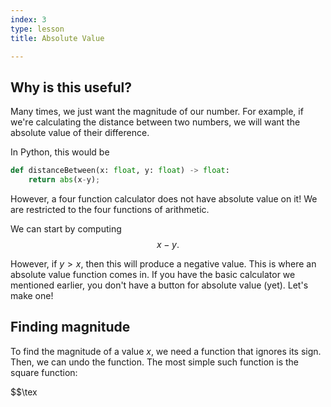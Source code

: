 ```yaml
---
index: 3
type: lesson
title: Absolute Value

---
```


## Why is this useful?

Many times, we just want the magnitude of our number. For example, if we're calculating the distance between two numbers, we will want the absolute value of their difference.

In Python, this would be
```python
def distanceBetween(x: float, y: float) -> float:
	return abs(x-y);

```
However, a four function calculator does not have absolute value on it! We are restricted to the four functions of arithmetic.

We can start by computing $$x-y.$$

However, if $y>x$, then this will produce a negative value. This is where an absolute value function comes in. If you have the basic calculator we mentioned earlier, you don't have a button for absolute value (yet). Let's make one!

## Finding magnitude
To find the magnitude of a value $x$, we need a function that ignores its sign. Then, we can undo the function. The most simple such function is the square function:

$$\tex


<!--stackedit_data:
eyJoaXN0b3J5IjpbNDY4MjYxOTAzLC01NTM3NTM5MDcsNjE4OD
gyNDM1LDE4ODcwODg2ODNdfQ==
-->